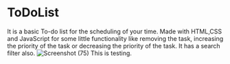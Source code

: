 # ToDoList
It is a basic To-do list for the scheduling of your time. Made with HTML,CSS and JavaScript for some little functionality like removing the task, increasing the priority  of the task or decreasing the priority of the task. It has a search filter also.
![Screenshot (75)](https://user-images.githubusercontent.com/31370134/64863110-bc381d80-d651-11e9-8a81-c3b38b192b6c.png)
This is testing.